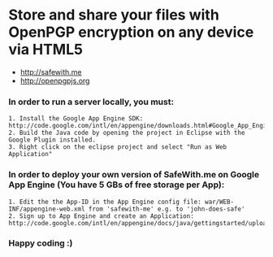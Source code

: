 Store and share your files with OpenPGP encryption on any device via HTML5
===

* http://safewith.me
* http://openpgpjs.org


### In order to run a server locally, you must:

    1. Install the Google App Engine SDK: http://code.google.com/intl/en/appengine/downloads.html#Google_App_Engine_SDK_for_Java
    2. Build the Java code by opening the project in Eclipse with the Google Plugin installed.
    3. Right click on the eclipse project and select "Run as Web Application"

### In order to deploy your own version of SafeWith.me on Google App Engine (You have 5 GBs of free storage per App):

    1. Edit the the App-ID in the App Engine config file: war/WEB-INF/appengine-web.xml from 'safewith-me' e.g. to 'john-does-safe'
    2. Sign up to App Engine and create an Application: http://code.google.com/intl/en/appengine/docs/java/gettingstarted/uploading.html
    
### Happy coding :)